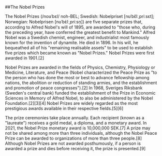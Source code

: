 ##The Nobel Prizes

The Nobel Prizes (/noʊˈbɛl/ noh-BEL; Swedish: Nobelpriset [nʊˈbɛ̂lːˌpriːsɛt]; Norwegian: Nobelprisen [nʊˈbɛ̀lːˌpriːsn̩]) are five separate prizes that, according to Alfred Nobel's will of 1895, are awarded to "those who, during the preceding year, have conferred the greatest benefit to Mankind." Alfred Nobel was a Swedish chemist, engineer, and industrialist most famously known for the invention of dynamite. He died in 1896. In his will, he bequeathed all of his "remaining realisable assets" to be used to establish five prizes which became known as "Nobel Prizes." Nobel Prizes were first awarded in 1901.[2]

Nobel Prizes are awarded in the fields of Physics, Chemistry, Physiology or Medicine, Literature, and Peace (Nobel characterized the Peace Prize as "to the person who has done the most or best to advance fellowship among nations, the abolition or reduction of standing armies, and the establishment and promotion of peace congresses").[2] In 1968, Sveriges Riksbank (Sweden's central bank) funded the establishment of the Prize in Economic Sciences in Memory of Alfred Nobel, to also be administered by the Nobel Foundation.[2][3][4] Nobel Prizes are widely regarded as the most prestigious awards available in their respective fields.[5][6]

The prize ceremonies take place annually. Each recipient (known as a "laureate") receives a gold medal, a diploma, and a monetary award. In 2021, the Nobel Prize monetary award is 10,000,000 SEK.[7] A prize may not be shared among more than three individuals, although the Nobel Peace Prize can be awarded to organizations of more than three people.[8] Although Nobel Prizes are not awarded posthumously, if a person is awarded a prize and dies before receiving it, the prize is presented.[9]